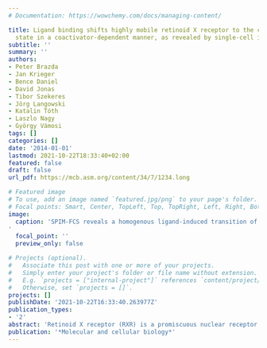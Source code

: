 ```yaml
---
# Documentation: https://wowchemy.com/docs/managing-content/

title: Ligand binding shifts highly mobile retinoid X receptor to the chromatin-bound
  state in a coactivator-dependent manner, as revealed by single-cell imaging
subtitle: ''
summary: ''
authors:
- Peter Brazda
- Jan Krieger
- Bence Daniel
- David Jonas
- Tibor Szekeres
- Jörg Langowski
- Katalin Tóth
- Laszlo Nagy
- György Vámosi
tags: []
categories: []
date: '2014-01-01'
lastmod: 2021-10-22T18:33:40+02:00
featured: false
draft: false
url_pdf: https://mcb.asm.org/content/34/7/1234.long

# Featured image
# To use, add an image named `featured.jpg/png` to your page's folder.
# Focal points: Smart, Center, TopLeft, Top, TopRight, Left, Right, BottomLeft, Bottom, BottomRight.
image:
  caption: 'SPIM-FCS reveals a homogenous ligand-induced transition of RXR to the slow state in the entire nucleus.
'
  focal_point: ''
  preview_only: false

# Projects (optional).
#   Associate this post with one or more of your projects.
#   Simply enter your project's folder or file name without extension.
#   E.g. `projects = ["internal-project"]` references `content/project/deep-learning/index.md`.
#   Otherwise, set `projects = []`.
projects: []
publishDate: '2021-10-22T16:33:40.263977Z'
publication_types:
- '2'
abstract: 'Retinoid X receptor (RXR) is a promiscuous nuclear receptor forming heterodimers with several other receptors, which activate different sets of genes. Upon agonist treatment, the occupancy of its genomic binding regions increased, but only a modest change in the number of sites was revealed by chromatin immunoprecipitation followed by sequencing, suggesting a rather static behavior. However, such genome-wide and biochemical approaches do not take into account the dynamic behavior of a transcription factor. Therefore, we characterized the nuclear dynamics of RXR during activation in single cells on the subsecond scale using live-cell imaging. By applying fluorescence recovery after photobleaching and fluorescence correlation spectroscopy (FCS), techniques with different temporal and spatial resolutions, a highly dynamic behavior could be uncovered which is best described by a two-state model (slow and fast) of receptor mobility. In the unliganded state, most RXRs belonged to the fast population, leaving ∼ 15% for the slow, chromatin-bound fraction. Upon agonist treatment, this ratio increased to ∼ 43% as a result of an immediate and reversible redistribution. Coactivator binding appears to be indispensable for redistribution and has a major contribution to chromatin association. A nuclear mobility map recorded by light sheet microscopy-FCS shows that the ligand-induced transition from the fast to the slow population occurs throughout the nucleus. Our results support a model in which RXR has a distinct, highly dynamic nuclear behavior and follows hit-and-run kinetics upon activation.'
publication: '*Molecular and cellular biology*'
---
```

